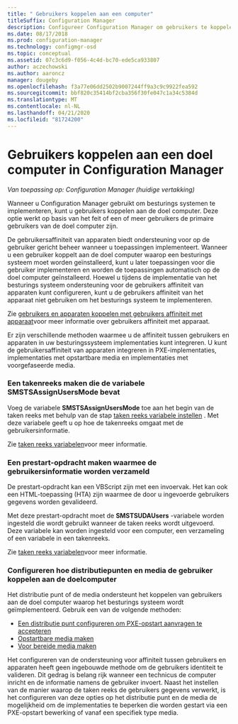 ```yaml
---
title: " Gebruikers koppelen aan een computer"
titleSuffix: Configuration Manager
description: Configureer Configuration Manager om gebruikers te koppelen aan doel computers bij het implementeren van besturings systemen.
ms.date: 08/17/2018
ms.prod: configuration-manager
ms.technology: configmgr-osd
ms.topic: conceptual
ms.assetid: 07c3c6d9-f056-4c4d-bc70-ede5ca933807
author: aczechowski
ms.author: aaroncz
manager: dougeby
ms.openlocfilehash: f3a77e06dd2502b9007244ff9a3c9c9922fea592
ms.sourcegitcommit: bbf820c35414bf2cba356f30fe047c1a34c5384d
ms.translationtype: MT
ms.contentlocale: nl-NL
ms.lasthandoff: 04/21/2020
ms.locfileid: "81724200"
---
```

# <a name="associate-users-with-a-destination-computer-in-configuration-manager"></a>Gebruikers koppelen aan een doel computer in Configuration Manager

*Van toepassing op: Configuration Manager (huidige vertakking)*

Wanneer u Configuration Manager gebruikt om besturings systemen te implementeren, kunt u gebruikers koppelen aan de doel computer. Deze optie werkt op basis van het feit of een of meer gebruikers de primaire gebruikers van de doel computer zijn.  

De gebruikersaffiniteit van apparaten biedt ondersteuning voor op de gebruiker gericht beheer wanneer u toepassingen implementeert. Wanneer u een gebruiker koppelt aan de doel computer waarop een besturings systeem moet worden geïnstalleerd, kunt u later toepassingen voor die gebruiker implementeren en worden de toepassingen automatisch op de doel computer geïnstalleerd. Hoewel u tijdens de implementatie van het besturings systeem ondersteuning voor de gebruikers affiniteit van apparaten kunt configureren, kunt u de gebruikers affiniteit van het apparaat niet gebruiken om het besturings systeem te implementeren.  

Zie [gebruikers en apparaten koppelen met gebruikers affiniteit met apparaat](../../apps/deploy-use/link-users-and-devices-with-user-device-affinity.md)voor meer informatie over gebruikers affiniteit met apparaat.  

Er zijn verschillende methoden waarmee u de affiniteit tussen gebruikers en apparaten in uw besturingssysteem implementaties kunt integreren. U kunt de gebruikersaffiniteit van apparaten integreren in PXE-implementaties, implementaties met opstartbare media en implementaties met voorgefaseerde media.  


### <a name="create-a-task-sequence-that-includes-the-smstsassignusersmode-variable"></a>Een takenreeks maken die de variabele **SMSTSAssignUsersMode** bevat

Voeg de variabele **SMSTSAssignUsersMode** toe aan het begin van de taken reeks met behulp van de stap [taken reeks variabele instellen](../understand/task-sequence-steps.md#BKMK_SetTaskSequenceVariable) . Met deze variabele geeft u op hoe de takenreeks omgaat met de gebruikersinformatie.

Zie [taken reeks variabelen](../understand/task-sequence-variables.md#SMSTSAssignUsersMode)voor meer informatie.


### <a name="create-a-prestart-command-that-gathers-the-user-information"></a>Een prestart-opdracht maken waarmee de gebruikersinformatie worden verzameld

De prestart-opdracht kan een VBScript zijn met een invoervak. Het kan ook een HTML-toepassing (HTA) zijn waarmee de door u ingevoerde gebruikers gegevens worden gevalideerd. 

Met deze prestart-opdracht moet de **SMSTSUDAUsers** -variabele worden ingesteld die wordt gebruikt wanneer de taken reeks wordt uitgevoerd. Deze variabele kan worden ingesteld voor een computer, een verzameling of een variabele in een takenreeks.

Zie [taken reeks variabelen](../understand/task-sequence-variables.md#SMSTSUDAUsers)voor meer informatie.


### <a name="configure-how-distribution-points-and-media-associate-the-user-with-the-destination-computer"></a>Configureren hoe distributiepunten en media de gebruiker koppelen aan de doelcomputer

Het distributie punt of de media ondersteunt het koppelen van gebruikers aan de doel computer waarop het besturings systeem wordt geïmplementeerd. Gebruik een van de volgende methoden: 

- [Een distributie punt configureren om PXE-opstart aanvragen te accepteren](prepare-site-system-roles-for-operating-system-deployments.md#BKMK_PXEDistributionPoint)  
- [Opstartbare media maken](../deploy-use/create-bootable-media.md)  
- [Voor bereide media maken](../deploy-use/create-prestaged-media.md)  


Het configureren van de ondersteuning voor affiniteit tussen gebruikers en apparaten heeft geen ingebouwde methode om de gebruikers identiteit te valideren. Dit gedrag is belang rijk wanneer een technicus de computer inricht en de informatie namens de gebruiker invoert. Naast het instellen van de manier waarop de taken reeks de gebruikers gegevens verwerkt, is het configureren van deze opties op het distributie punt en de media de mogelijkheid om de implementaties te beperken die worden gestart via een PXE-opstart bewerking of vanaf een specifiek type media.
